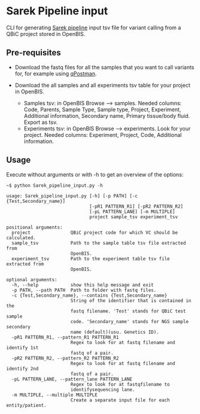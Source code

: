 # Sarek Pipeline input

CLI for generating [Sarek pipeline](https://github.com/SciLifeLab/Sarek) input tsv file
for variant calling from a QBiC project stored in OpenBIS.

## Pre-requisites

* Download the fastq files for all the samples that you want to call variants for, 
for example using [qPostman](https://github.com/qbicsoftware/postman-cli).

* Download the all samples and all experiments tsv table for your project in OpenBIS.
  * Samples tsv: in OpenBIS Browse --> samples. Needed columns: Code, Parents, 
  Sample Type, Sample type, Project, Experiment, Additional information, 
  Secondary name, Primary tissue/body fluid. Export as tsv.
  * Experiments tsv: in OpenBIS Browse --> experiments. Look for your project. Needed
  columns: Experiment, Project, Code, Additional information.
  
## Usage

Execute without arguments or with -h to get an overview of the options:
```
~$ python Sarek_pipeline_input.py -h

usage: Sarek_pipeline_input.py [-h] [-p PATH] [-c {Test,Secondary_name}]
                               [-pR1 PATTERN_R1] [-pR2 PATTERN_R2]
                               [-pL PATTERN_LANE] [-m MULTIPLE]
                               project sample_tsv experiment_tsv

positional arguments:
  project               QBiC project code for which VC should be calculated.
  sample_tsv            Path to the sample table tsv file extracted from
                        OpenBIS.
  experiment_tsv        Path to the experiment table tsv file extracted from
                        OpenBIS.

optional arguments:
  -h, --help            show this help message and exit
  -p PATH, --path PATH  Path to folder with fastq files.
  -c {Test,Secondary_name}, --contains {Test,Secondary_name}
                        String of the identifier that is contained in the
                        fastq filename. 'Test' stands for QBiC test sample
                        code. 'Secondary_name' stands for NGS sample secondary
                        name (default)(usu. Genetics ID).
  -pR1 PATTERN_R1, --pattern_R1 PATTERN_R1
                        Regex to look for at fastq filename and identify 1st
                        fastq of a pair.
  -pR2 PATTERN_R2, --pattern_R2 PATTERN_R2
                        Regex to look for at fastq filename and identify 2nd
                        fastq of a pair.
  -pL PATTERN_LANE, --pattern_lane PATTERN_LANE
                        Regex to look for at fastqfilename to
                        identifysequencing lane.
  -m MULTIPLE, --multiple MULTIPLE
                        Create a separate input file for each entity/patient.
```
